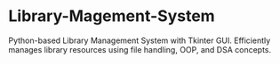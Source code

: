 # Library-Magement-System
Python-based Library Management System with Tkinter GUI. Efficiently manages library resources using file handling, OOP, and DSA concepts.
